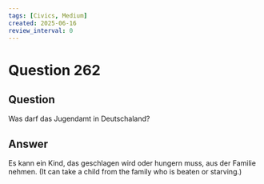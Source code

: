 ```yaml
---
tags: [Civics, Medium]
created: 2025-06-16
review_interval: 0
---
```


# Question 262

## Question

Was darf das Jugendamt in Deutschaland?

## Answer

Es kann ein Kind, das geschlagen wird oder hungern muss, aus der Familie nehmen. (It can take a child from the family who is beaten or starving.)
